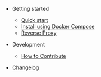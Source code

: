 - Getting started

  - [Quick start](chapters/getting_started/quick_start.md)
  - [Install using Docker Compose](chapters/getting_started/install_docker_compose.md)
  - [Reverse Proxy](chapters/getting_started/reverse_proxy.md)

- Development

  - [How to Contribute](chapters/development/contribute.md)

- [Changelog](changelog.md)
